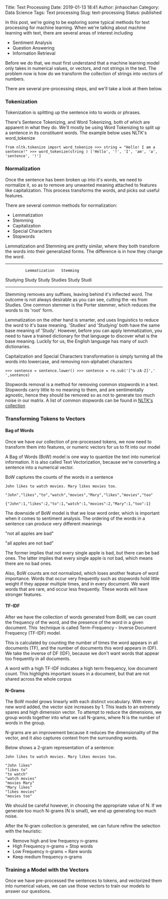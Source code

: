 Title: Text Processing
Date: 2019-01-13 18:41
Author: jinhaochan
Category: Data Science
Tags: Text processing
Slug: text-processing
Status: published



In this post, we're going to be exploring some typical methods for text processing for machine learning. When we're talking about machine learning with text, there are several areas of interest including 





-   Sentiment Analysis
-   Question Answering
-   Information Retrieval





Before we do that, we must first understand that a machine learning model only takes in numerical values, or vectors, and not strings in the text. The problem now is how do we transform the collection of strings into vectors of numbers.





There are several pre-processing steps, and we'll take a look at them below.



<!-- wp:heading {"level":3} -->

### Tokenization





Tokenization is splitting up the sentence into to words or phrases.





There's Sentence Tokenizing, and Word Tokenizing, both of which are apparent in what they do. We'll mostly be using Word Tokenizing to split up a sentence in its constituent words. The example below uses NLTK's word\_tokenize





`from nltk.tokenize import word_tokenize >>> string = "Hello! I am a sentence!" >>> word_tokenize(string ) ['Hello', '!', 'I', 'am', 'a', 'sentence', '!']`



<!-- wp:heading {"level":3} -->

### Normalization





Once the sentence has been broken up into it's words, we need to normalize it, so as to remove any unwanted meaning attached to features like capitalization. This process transforms the words, and picks out useful features.





There are several common methods for normalization:





-   Lemmatization
-   Stemming
-   Capitalization
-   Special Characters
-   Stopwords





Lemmatization and Stemming are pretty similar, where they both transform the words into their generalized forms. The difference is in how they change the word.



<!-- wp:table -->

  ---------- --------------- ----------
             Lemmatization   Stemming
  Studying   Study           Study
  Studies    Study           Studi
  ---------- --------------- ----------

<!-- /wp:table -->



Stemming removes any suffixes, leaving behind it's inflected word. The outcome is not always desirable as you can see, cutting the -es from Studies. One common stemmer is the Porter stemmer, which reduces the words to its 'root' form.





Lemmatization on the other hand is smarter, and uses linguistics to reduce the word to it's base meaning. 'Studies' and 'Studying' both have the same base meaning of 'Study'. However, before you can apply lemmatization, you need to have a trained dictionary for that language to discover what is the base meaning. Luckily for us, the English language has many of such dictionaries.





Capitalization and Special Characters transformation is simply turning all the words into lowercase, and removing non-alphabet characters





`>>> sentence = sentence.lower() >>> sentence = re.sub('[^a-zA-Z]',' ',sentence)`





Stopwords removal is a method for removing common stopwords in a text. Stopwords carry little to no meaning to them, and are sentimentally agnostic, hence they should be removed so as not to generate too much noise in our matrix. A list of common stopwords can be found in [NLTK's collection](https://gist.github.com/sebleier/554280)



<!-- wp:heading {"level":3} -->

### Transforming Tokens to Vectors



<!-- wp:heading {"level":4} -->

#### Bag of Words





Once we have our collection of pre-processed tokens, we now need to transform them into features, or numeric vectors for us to fit into our model





A Bag of Words (BoW) model is one way to quantize the text into numerical information. It is also called Text Vectorization, because we're converting a sentence into a numerical vector.





BoW captures the counts of the words in a sentence 



<!-- wp:code -->

``` {.wp-block-code}
John likes to watch movies. Mary likes movies too.

"John","likes","to","watch","movies","Mary","likes","movies","too"

{"John":1,"likes":2,"to":1,"watch":1,"movies":2,"Mary":1,"too":1}
```

<!-- /wp:code -->



The downside of BoW model is that we lose word order, which is important when it comes to sentiment analysis. The ordering of the words in a sentence can produce very different meanings





"not all apples are bad"





"all apples are not bad"





The former implies that not every single apple is bad, but there can be bad ones. The latter implies that every single apple is not bad, which means there are no bad ones.





Also, BoW counts are not normalized, which loses another feature of word importance. Words that occur very frequently such as stopwords hold little weight if they appear multiple times, and in every document. We want words that are rare, and occur less frequently. These words will have stronger features.



<!-- wp:heading {"level":4} -->

#### TF-IDF





After we have the collection of words generated from BoW, we can count the frequency of the word, and the presence of the word in a given document. This  technique is called Term-Frequency - Inverse Document Frequency (TF-IDF) model.





This is calculated by counting the number of times the word appears in all documents (TF), and the number of documents this word appears in (DF). We take the inverse of DF (IDF), because we don't want words that appear too frequently in all documents. 





A word with a high TF-IDF indicates a high term frequency, low document count. This highlights important issues in a document, but that are not shared across the whole corpus



<!-- wp:heading {"level":4} -->

#### N-Grams





The BoW model grows linearly with each distinct vocabulary. With every new word added, the vector size increases by 1. This leads to an extremely spares and high dimension vector. To attempt to reduce the dimensions, we group words together into what we call N-grams, where N is the number of words in the group.





N-grams are an improvement because it reduces the dimensionality of the vector, and it also captures context from the surrounding words.





Below shows a 2-gram representation of a sentence:



<!-- wp:code -->

``` {.wp-block-code}
John likes to watch movies. Mary likes movies too.

"John likes"
"likes to"
"to watch"
"watch movies"
"movies Mary"
"Mary likes"
"likes movies"
"movies too"
```

<!-- /wp:code -->



We should be careful however, in choosing the appropriate value of N. If we generate too much N-grams (N is small), we end up generating too much noise.





After the N-gram collection is generated, we can future refine the selection with the heuristic:





-   Remove high and low frequency n-grams
-   High Frequency n-grams = Stop words
-   Low Frequency n-grams = Rare words
-   Keep medium frequency n-grams



<!-- wp:heading {"level":3} -->

### Training a Model with the Vectors





Once we have pre-processed the sentences to tokens, and vectorized them into numerical values, we can use those vectors to train our models to answer our questions.


